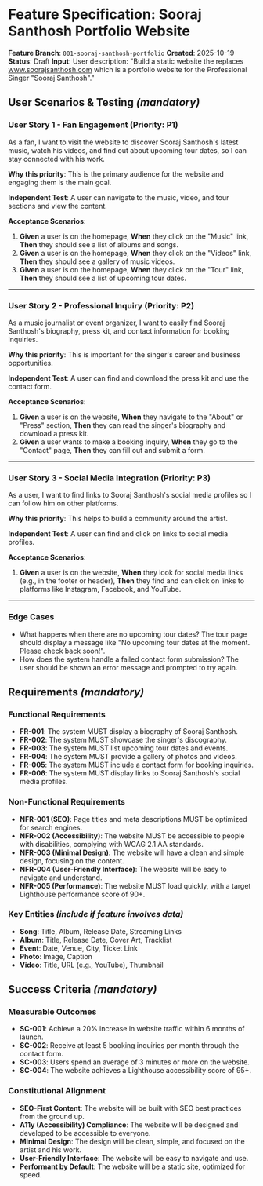 # Feature Specification: Sooraj Santhosh Portfolio Website

**Feature Branch**: `001-sooraj-santhosh-portfolio`
**Created**: 2025-10-19
**Status**: Draft
**Input**: User description: "Build a static website the replaces www.soorajsanthosh.com which is a portfolio website for the Professional Singer "Sooraj Santhosh"."

## User Scenarios & Testing *(mandatory)*

### User Story 1 - Fan Engagement (Priority: P1)

As a fan, I want to visit the website to discover Sooraj Santhosh's latest music, watch his videos, and find out about upcoming tour dates, so I can stay connected with his work.

**Why this priority**: This is the primary audience for the website and engaging them is the main goal.

**Independent Test**: A user can navigate to the music, video, and tour sections and view the content.

**Acceptance Scenarios**:

1. **Given** a user is on the homepage, **When** they click on the "Music" link, **Then** they should see a list of albums and songs.
2. **Given** a user is on the homepage, **When** they click on the "Videos" link, **Then** they should see a gallery of music videos.
3. **Given** a user is on the homepage, **When** they click on the "Tour" link, **Then** they should see a list of upcoming tour dates.

---

### User Story 2 - Professional Inquiry (Priority: P2)

As a music journalist or event organizer, I want to easily find Sooraj Santhosh's biography, press kit, and contact information for booking inquiries.

**Why this priority**: This is important for the singer's career and business opportunities.

**Independent Test**: A user can find and download the press kit and use the contact form.

**Acceptance Scenarios**:

1. **Given** a user is on the website, **When** they navigate to the "About" or "Press" section, **Then** they can read the singer's biography and download a press kit.
2. **Given** a user wants to make a booking inquiry, **When** they go to the "Contact" page, **Then** they can fill out and submit a form.

---

### User Story 3 - Social Media Integration (Priority: P3)

As a user, I want to find links to Sooraj Santhosh's social media profiles so I can follow him on other platforms.

**Why this priority**: This helps to build a community around the artist.

**Independent Test**: A user can find and click on links to social media profiles.

**Acceptance Scenarios**:

1. **Given** a user is on the website, **When** they look for social media links (e.g., in the footer or header), **Then** they find and can click on links to platforms like Instagram, Facebook, and YouTube.

---

### Edge Cases

- What happens when there are no upcoming tour dates? The tour page should display a message like "No upcoming tour dates at the moment. Please check back soon!".
- How does the system handle a failed contact form submission? The user should be shown an error message and prompted to try again.

## Requirements *(mandatory)*

### Functional Requirements

- **FR-001**: The system MUST display a biography of Sooraj Santhosh.
- **FR-002**: The system MUST showcase the singer's discography.
- **FR-003**: The system MUST list upcoming tour dates and events.
- **FR-004**: The system MUST provide a gallery of photos and videos.
- **FR-005**: The system MUST include a contact form for booking inquiries.
- **FR-006**: The system MUST display links to Sooraj Santhosh's social media profiles.

### Non-Functional Requirements

- **NFR-001 (SEO)**: Page titles and meta descriptions MUST be optimized for search engines.
- **NFR-002 (Accessibility)**: The website MUST be accessible to people with disabilities, complying with WCAG 2.1 AA standards.
- **NFR-003 (Minimal Design)**: The website will have a clean and simple design, focusing on the content.
- **NFR-004 (User-Friendly Interface)**: The website will be easy to navigate and understand.
- **NFR-005 (Performance)**: The website MUST load quickly, with a target Lighthouse performance score of 90+.

### Key Entities *(include if feature involves data)*

- **Song**: Title, Album, Release Date, Streaming Links
- **Album**: Title, Release Date, Cover Art, Tracklist
- **Event**: Date, Venue, City, Ticket Link
- **Photo**: Image, Caption
- **Video**: Title, URL (e.g., YouTube), Thumbnail

## Success Criteria *(mandatory)*

### Measurable Outcomes

- **SC-001**: Achieve a 20% increase in website traffic within 6 months of launch.
- **SC-002**: Receive at least 5 booking inquiries per month through the contact form.
- **SC-003**: Users spend an average of 3 minutes or more on the website.
- **SC-004**: The website achieves a Lighthouse accessibility score of 95+.

### Constitutional Alignment

- **SEO-First Content**: The website will be built with SEO best practices from the ground up.
- **A11y (Accessibility) Compliance**: The website will be designed and developed to be accessible to everyone.
- **Minimal Design**: The design will be clean, simple, and focused on the artist and his work.
- **User-Friendly Interface**: The website will be easy to navigate and use.
- **Performant by Default**: The website will be a static site, optimized for speed.